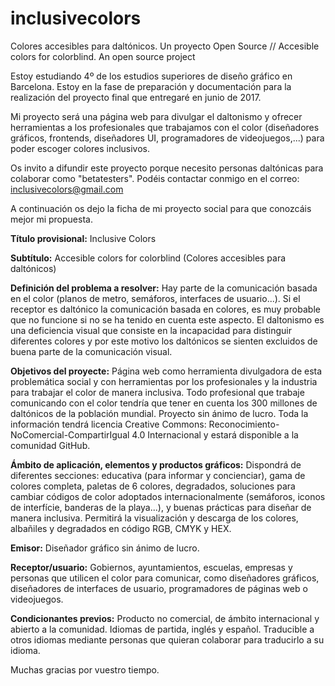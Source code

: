 # inclusivecolors
Colores accesibles para daltónicos. Un proyecto Open Source // Accesible colors for colorblind. An open source project

Estoy estudiando 4º de los estudios superiores de diseño gráfico en Barcelona. Estoy en la fase de preparación y documentación para la realización del proyecto final que entregaré en junio de 2017.

Mi proyecto será una página web para divulgar el daltonismo y ofrecer herramientas a los profesionales que trabajamos con el color (diseñadores gráficos, frontends, diseñadores UI, programadores de videojuegos,...) para poder escoger colores inclusivos.

Os invito a difundir este proyecto porque necesito personas daltónicas para colaborar como "betatesters". Podéis contactar conmigo en el correo: inclusivecolors@gmail.com

A continuación os dejo la ficha de mi proyecto social para que conozcáis mejor mi propuesta.

<b>Título provisional:</b>
Inclusive Colors

<b>Subtítulo:</b>
Accesible colors for colorblind (Colores accesibles para daltónicos)

<b>Definición del problema a resolver:</b>
Hay parte de la comunicación basada en el color (planos de metro, semáforos, interfaces de usuario...). Si
el receptor es daltónico la comunicación basada en colores, es muy probable que no funcione si no se ha tenido en cuenta
este aspecto. El daltonismo es una deficiencia visual que consiste en la incapacidad para distinguir
diferentes colores y por este motivo los daltónicos se sienten excluidos de buena parte de la comunicación visual.

<b>Objetivos del proyecte:</b>
Página web como herramienta divulgadora de esta problemática social y con herramientas por los profesionales y la industria
para trabajar el color de manera inclusiva. Todo profesional que trabaje comunicando con el color tendría que tener en cuenta
los 300 millones de daltónicos de la población mundial. Proyecto sin ánimo de lucro. Toda la información
tendrá licencia Creative Commons: Reconocimiento-NoComercial-CompartirIgual 4.0 Internacional y estará
disponible a la comunidad GitHub.

<b>Ámbito de aplicación, elementos y productos gráficos:</b>
Dispondrá de diferentes secciones: educativa (para informar y concienciar), gama de colores completa, paletas
de 6 colores, degradados, soluciones para cambiar códigos de color adoptados internacionalmente (semáforos, iconos
de interfície, banderas de la playa...), y buenas prácticas para diseñar de manera inclusiva. Permitirá la visualización
y descarga de los colores, albañiles y degradados en código RGB, CMYK y HEX.

<b>Emisor:</b>
Diseñador gráfico sin ánimo de lucro.

<b>Receptor/usuario:</b>
Gobiernos, ayuntamientos, escuelas, empresas y personas que utilicen el color para comunicar, como diseñadores
gráficos, diseñadores de interfaces de usuario, programadores de páginas web o videojuegos.

<b>Condicionantes previos:</b>
Producto no comercial, de ámbito internacional y abierto a la comunidad. Idiomas de partida, inglés y español. Traducible a otros idiomas mediante personas que quieran colaborar para traducirlo a su idioma.


Muchas gracias por vuestro tiempo.
